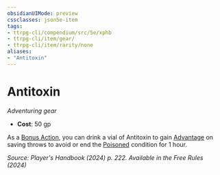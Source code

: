 ```yaml
---
obsidianUIMode: preview
cssclasses: json5e-item
tags:
- ttrpg-cli/compendium/src/5e/xphb
- ttrpg-cli/item/gear/
- ttrpg-cli/item/rarity/none
aliases: 
- "Antitoxin"
---
```

# Antitoxin
*Adventuring gear*  


- **Cost**: 50 gp

As a [Bonus Action](2-Mechanics/CLI/rules/variant-rules/bonus-action-xphb.md), you can drink a vial of Antitoxin to gain [Advantage](2-Mechanics/CLI/rules/variant-rules/advantage-xphb.md) on saving throws to avoid or end the [Poisoned](2-Mechanics/CLI/rules/conditions.md#Poisoned) condition for 1 hour.

*Source: Player's Handbook (2024) p. 222. Available in the Free Rules (2024)*